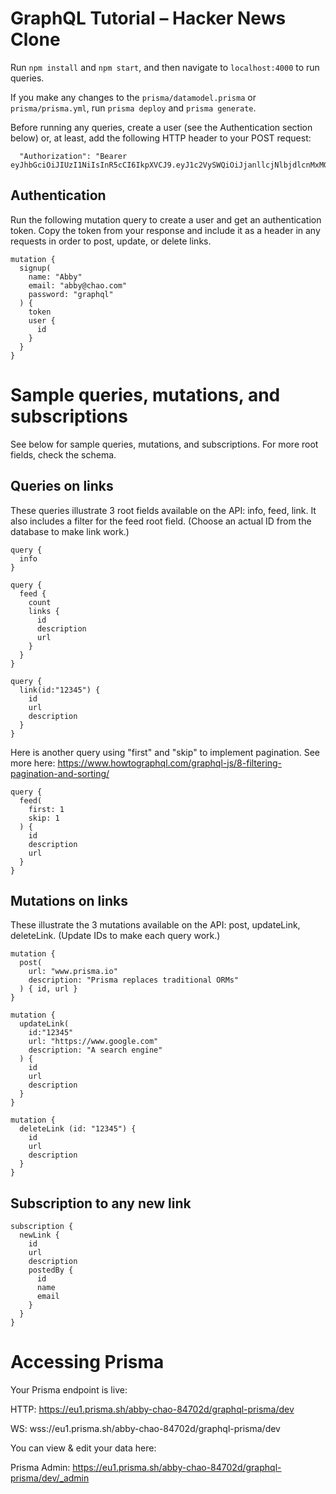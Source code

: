 # GraphQL Tutorial – Hacker News Clone

Run `npm install` and `npm start`, and then navigate to `localhost:4000` to run queries.

If you make any changes to the `prisma/datamodel.prisma` or `prisma/prisma.yml`, run `prisma deploy` and `prisma generate`.

Before running any queries, create a user (see the Authentication section below) or, at least, add the following HTTP header to your POST request:

```
  "Authorization": "Bearer eyJhbGciOiJIUzI1NiIsInR5cCI6IkpXVCJ9.eyJ1c2VySWQiOiJjanllcjNlbjdlcnMxMGIzNnYzeXdscTEwIiwiaWF0IjoxNTYzODIxNzQ1fQ.dMwJM6jjmzBu5Aq9QmfXrAkMR20tQVxGHJ9fXC8DKYE"
```

## Authentication

Run the following mutation query to create a user and get an authentication token. Copy the token from your response and include it as a header in any requests in order to post, update, or delete links.

```
mutation {
  signup(
    name: "Abby"
    email: "abby@chao.com"
    password: "graphql"
  ) {
    token
    user {
      id
    }
  }
}
```

# Sample queries, mutations, and subscriptions

See below for sample queries, mutations, and subscriptions. For more root fields, check the schema. 

## Queries on links

These queries illustrate 3 root fields available on the API: info, feed, link. It also includes a filter for the feed root field. (Choose an actual ID from the database to make link work.)

```
query {
  info
}
```

```
query {
  feed {
    count
    links {
      id
      description
      url
    }
  }
}
```

```
query {
  link(id:"12345") {
    id
    url
    description
  }
}
```

Here is another query using "first" and "skip" to implement pagination. See more here: https://www.howtographql.com/graphql-js/8-filtering-pagination-and-sorting/

```
query {
  feed(
    first: 1
    skip: 1
  ) {
    id
    description
    url
  }
}
```


## Mutations on links

These illustrate the 3 mutations available on the API: post, updateLink, deleteLink. (Update IDs to make each query work.)

```
mutation {
  post(
    url: "www.prisma.io"
    description: "Prisma replaces traditional ORMs"
  ) { id, url }
}

mutation {
  updateLink(
    id:"12345"
    url: "https://www.google.com"
    description: "A search engine"
  ) {
    id
    url
    description
  }
}

mutation {
  deleteLink (id: "12345") {
    id
    url
    description
  }
}
```

## Subscription to any new link

```
subscription {
  newLink {
    id
    url
    description
    postedBy {
      id
      name
      email
    }
  }
}

```

# Accessing Prisma

Your Prisma endpoint is live:

  HTTP:  https://eu1.prisma.sh/abby-chao-84702d/graphql-prisma/dev
  
  WS:    wss://eu1.prisma.sh/abby-chao-84702d/graphql-prisma/dev

You can view & edit your data here:

  Prisma Admin: https://eu1.prisma.sh/abby-chao-84702d/graphql-prisma/dev/_admin
